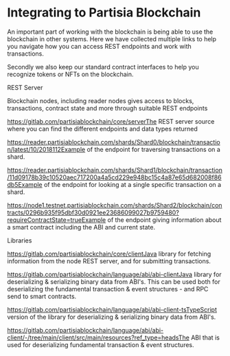 # Integrating to Partisia Blockchain
An important part of working with the blockchain is being able to use the blockchain in other systems. Here we have collected multiple links to help you navigate how you can access REST endpoints and work with transactions.

Secondly we also keep our standard contract interfaces to help you recognize tokens or NFTs on the blockchain.  



REST Server

Blockchain nodes, including reader nodes gives access to blocks, transactions, contract state and more through suitable REST endpoints

https://gitlab.com/partisiablockchain/core/serverThe REST server source where you can find the different endpoints and data types returned

https://reader.partisiablockchain.com/shards/Shard0/blockchain/transaction/latest/10/2018112Example of the endpoint for traversing transactions on a shard.

https://reader.partisiablockchain.com/shards/Shard1/blockchain/transaction/11d09178b39c10520aec717200a4a5cd229e948bc15c4a87e65d682008f86db5Example of the endpoint for looking at a single specific transaction on a shard.

https://node1.testnet.partisiablockchain.com/shards/Shard2/blockchain/contracts/0296b935f95dbf30d0921ee23686099027b9759480?requireContractState=trueExample of the endpoint giving information about a smart contract including the ABI and current state.

Libraries

https://gitlab.com/partisiablockchain/core/clientJava library for fetching information from the node REST server, and for submitting transactions.

https://gitlab.com/partisiablockchain/language/abi/abi-clientJava library for deserializing & serializing binary data from ABI's. This can be used both for deserializing the fundamental transaction & event structures - and RPC send to smart contracts.

https://gitlab.com/partisiablockchain/language/abi/abi-client-tsTypeScript version of the library for deserializing & serializing binary data from ABI's.

https://gitlab.com/partisiablockchain/language/abi/abi-client/-/tree/main/client/src/main/resources?ref_type=headsThe ABI that is used for deserializing fundamental transaction & event structures.

